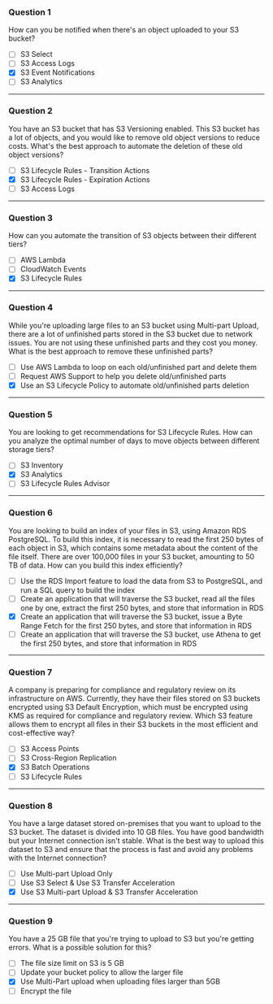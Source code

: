 ### Question 1

How can you be notified when there's an object uploaded to your S3 bucket?

- [ ] S3 Select
- [ ] S3 Access Logs
- [x] S3 Event Notifications
- [ ] S3 Analytics

---

### Question 2

You have an S3 bucket that has S3 Versioning enabled. This S3 bucket has a lot of objects, and you would like to remove old object versions to reduce costs. What's the best approach to automate the deletion of these old object versions?

- [ ] S3 Lifecycle Rules - Transition Actions
- [x] S3 Lifecycle Rules - Expiration Actions
- [ ] S3 Access Logs

---

### Question 3

How can you automate the transition of S3 objects between their different tiers?

- [ ] AWS Lambda
- [ ] CloudWatch Events
- [x] S3 Lifecycle Rules

---

### Question 4

While you're uploading large files to an S3 bucket using Multi-part Upload, there are a lot of unfinished parts stored in the S3 bucket due to network issues. You are not using these unfinished parts and they cost you money. What is the best approach to remove these unfinished parts?

- [ ] Use AWS Lambda to loop on each old/unfinished part and delete them
- [ ] Request AWS Support to help you delete old/unfinished parts
- [x] Use an S3 Lifecycle Policy to automate old/unfinished parts deletion

---

### Question 5

You are looking to get recommendations for S3 Lifecycle Rules. How can you analyze the optimal number of days to move objects between different storage tiers?

- [ ] S3 Inventory
- [x] S3 Analytics
- [ ] S3 Lifecycle Rules Advisor

---

### Question 6

You are looking to build an index of your files in S3, using Amazon RDS PostgreSQL. To build this index, it is necessary to read the first 250 bytes of each object in S3, which contains some metadata about the content of the file itself. There are over 100,000 files in your S3 bucket, amounting to 50 TB of data. How can you build this index efficiently?

- [ ] Use the RDS Import feature to load the data from S3 to PostgreSQL, and run a SQL query to build the index
- [ ] Create an application that will traverse the S3 bucket, read all the files one by one, extract the first 250 bytes, and store that information in RDS
- [x] Create an application that will traverse the S3 bucket, issue a Byte Range Fetch for the first 250 bytes, and store that information in RDS
- [ ] Create an application that will traverse the S3 bucket, use Athena to get the first 250 bytes, and store that information in RDS

---

### Question 7

A company is preparing for compliance and regulatory review on its infrastructure on AWS. Currently, they have their files stored on S3 buckets encrypted using S3 Default Encryption, which must be encrypted using KMS as required for compliance and regulatory review. Which S3 feature allows them to encrypt all files in their S3 buckets in the most efficient and cost-effective way?

- [ ] S3 Access Points
- [ ] S3 Cross-Region Replication
- [x] S3 Batch Operations
- [ ] S3 Lifecycle Rules

---

### Question 8

You have a large dataset stored on-premises that you want to upload to the S3 bucket. The dataset is divided into 10 GB files. You have good bandwidth but your Internet connection isn't stable. What is the best way to upload this dataset to S3 and ensure that the process is fast and avoid any problems with the Internet connection?

- [ ] Use Multi-part Upload Only
- [ ] Use S3 Select & Use S3 Transfer Acceleration
- [x] Use S3 Multi-part Upload & S3 Transfer Acceleration

---

### Question 9

You have a 25 GB file that you're trying to upload to S3 but you're getting errors. What is a possible solution for this?

- [ ] The file size limit on S3 is 5 GB
- [ ] Update your bucket policy to allow the larger file
- [x] Use Multi-Part upload when uploading files larger than 5GB
- [ ] Encrypt the file
